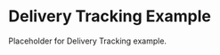 <!-- file: examples/modules/notification/delivery-tracking/README.md -->
<!-- version: 1.0.0 -->
<!-- guid: 6496f6c9-0049-4cff-9ee9-ac3e030a6418 -->

# Delivery Tracking Example

Placeholder for Delivery Tracking example.
